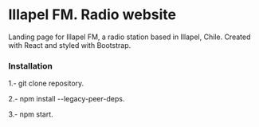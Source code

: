 # Illapel FM. Radio website

Landing page for Illapel FM, a radio station based in Illapel, Chile. Created with React and styled with Bootstrap.

### Installation

1.- git clone repository.

2.- npm install --legacy-peer-deps.

3.- npm start.

